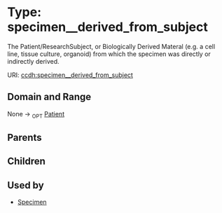 
# Type: specimen__derived_from_subject


The Patient/ResearchSubject, or Biologically Derived Materal (e.g. a cell line, tissue culture, organoid) from which the specimen was directly or indirectly derived.

URI: [ccdh:specimen__derived_from_subject](https://example.org/ccdh/specimen__derived_from_subject)


## Domain and Range

None ->  <sub>OPT</sub> [Patient](Patient.md)

## Parents


## Children


## Used by

 * [Specimen](Specimen.md)
